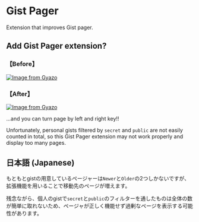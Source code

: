 # Gist Pager

Extension that improves Gist pager.

## Add Gist Pager extension?
### 【Before】

[![Image from Gyazo](https://i.gyazo.com/28971ad6ce55fbbf0985ca5af1aac418.png)](https://gyazo.com/28971ad6ce55fbbf0985ca5af1aac418)

### 【After】

[![Image from Gyazo](https://i.gyazo.com/fe2a4b9504dc257f0c1d55e72804691a.png)](https://gyazo.com/fe2a4b9504dc257f0c1d55e72804691a)

...and you can turn page by left and right key!!

Unfortunately, personal gists filtered by `secret` and `public` are not easily counted in total, so this Gist Pager extension may not work properly and display too many pages.

## 日本語 (Japanese)

もともとgistの用意しているぺージャーは`Newer`と`Older`の2つしかないですが、  
拡張機能を用いることで移動先のページが増えます。

残念ながら、個人のgistで`secret`と`public`のフィルターを通したものは全体の数が簡単に取れないため、ページャが正しく機能せず過剰なページを表示する可能性があります。

